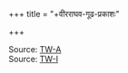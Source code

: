+++
title = "+वीरराघव-गूढ-प्रकाशः"

+++

Source: [TW-A](https://archive.org/details/yamunacharya-siddhi-trayam-with-godha-prakasha/page/6/mode/1up)  
Source: [TW-I](https://archive.org/details/yamunacharya-siddhi-trayam-with-godha-prakasha/page/86/mode/1up)
